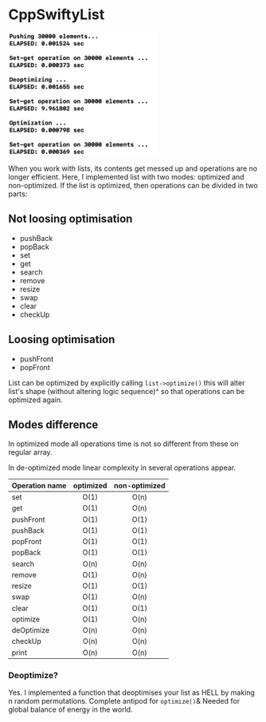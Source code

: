 # CppSwiftyList

<img src="https://github.com/AlexRoar/CppSwiftyList/raw/main/Images/SpeedTestNew.png" width="300px">

When you work with lists, its contents get messed up and operations are no longer efficient. Here, I implemented list with two modes: optimized and non-optimized. 
If the list is optimized, then operations can be divided in two parts:

## Not loosing optimisation
- pushBack
- popBack
- set
- get
- search
- remove
- resize
- swap
- clear
- checkUp

## Loosing optimisation
- pushFront
- popFront

List can be optimized by explicitly calling `list->optimize()` this will alter list's shape (without altering logic sequence)^ so that operations can be optimized again.

## Modes difference 
In optimized mode all operations time is not so different from these on regular array.

In de-optimized mode linear complexity in several operations appear.

| Operation name | optimized | non-optimized |
|----------------|:---------:|:-------------:|
| set            |    O(1)   |      O(n)     |
| get            |    O(1)   |      O(n)     |
| pushFront      |    O(1)   |      O(1)     |
| pushBack       |    O(1)   |      O(1)     |
| popFront       |    O(1)   |      O(1)     |
| popBack        |    O(1)   |      O(1)     |
| search         |    O(n)   |      O(n)     |
| remove         |    O(1)   |      O(n)     |
| resize         |    O(1)   |      O(1)     |
| swap           |    O(1)   |      O(n)     |
| clear          |    O(1)   |      O(1)     |
| optimize       |    O(1)   |      O(n)     |
| deOptimize     |    O(n)   |      O(n)     |
| checkUp        |    O(n)   |      O(n)     |
| print          |    O(n)   |      O(n)     |

### Deoptimize?
Yes. I implemented a function that deoptimises your list as HELL by making n random permutations. Complete antipod for `optimize()`& Needed for global balance of energy in the world.
